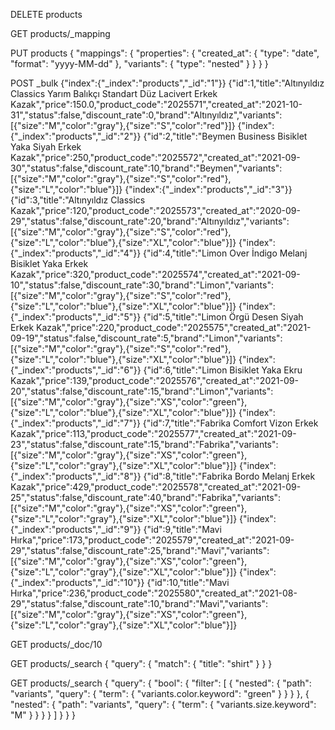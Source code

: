 DELETE products

GET products/_mapping

PUT products
{
  "mappings": {
    "properties": {
      "created_at": {
        "type": "date",
        "format": "yyyy-MM-dd"
      },
      "variants": {
        "type": "nested"
      }
    }
  }
}

POST _bulk
{"index":{"_index":"products","_id":"1"}}
{"id":1,"title":"Altınyıldız Classics Yarım Balıkçı Standart Düz Lacivert Erkek Kazak","price":150.0,"product_code":"2025571","created_at":"2021-10-31","status":false,"discount_rate":0,"brand":"Altınyıldız","variants":[{"size":"M","color":"gray"},{"size":"S","color":"red"}]}
{"index":{"_index":"products","_id":"2"}}
{"id":2,"title":"Beymen Business Bisiklet Yaka Siyah Erkek Kazak","price":250,"product_code":"2025572","created_at":"2021-09-30","status":false,"discount_rate":10,"brand":"Beymen","variants":[{"size":"M","color":"gray"},{"size":"S","color":"red"},{"size":"L","color":"blue"}]}
{"index":{"_index":"products","_id":"3"}}
{"id":3,"title":"Altınyıldız Classics Kazak","price":120,"product_code":"2025573","created_at":"2020-09-29","status":false,"discount_rate":20,"brand":"Altınyıldız","variants":[{"size":"M","color":"gray"},{"size":"S","color":"red"},{"size":"L","color":"blue"},{"size":"XL","color":"blue"}]}
{"index":{"_index":"products","_id":"4"}}
{"id":4,"title":"Limon Over İndigo Melanj Bisiklet Yaka Erkek Kazak","price":320,"product_code":"2025574","created_at":"2021-09-10","status":false,"discount_rate":30,"brand":"Limon","variants":[{"size":"M","color":"gray"},{"size":"S","color":"red"},{"size":"L","color":"blue"},{"size":"XL","color":"blue"}]}
{"index":{"_index":"products","_id":"5"}}
{"id":5,"title":"Limon Örgü Desen Siyah Erkek Kazak","price":220,"product_code":"2025575","created_at":"2021-09-19","status":false,"discount_rate":5,"brand":"Limon","variants":[{"size":"M","color":"gray"},{"size":"S","color":"red"},{"size":"L","color":"blue"},{"size":"XL","color":"blue"}]}
{"index":{"_index":"products","_id":"6"}}
{"id":6,"title":"Limon Bisiklet Yaka Ekru Kazak","price":139,"product_code":"2025576","created_at":"2021-09-20","status":false,"discount_rate":15,"brand":"Limon","variants":[{"size":"M","color":"gray"},{"size":"XS","color":"green"},{"size":"L","color":"blue"},{"size":"XL","color":"blue"}]}
{"index":{"_index":"products","_id":"7"}}
{"id":7,"title":"Fabrika Comfort Vizon Erkek Kazak","price":113,"product_code":"2025577","created_at":"2021-09-23","status":false,"discount_rate":15,"brand":"Fabrika","variants":[{"size":"M","color":"gray"},{"size":"XS","color":"green"},{"size":"L","color":"gray"},{"size":"XL","color":"blue"}]}
{"index":{"_index":"products","_id":"8"}}
{"id":8,"title":"Fabrika Bordo Melanj Erkek Kazak","price":429,"product_code":"2025578","created_at":"2021-09-25","status":false,"discount_rate":40,"brand":"Fabrika","variants":[{"size":"M","color":"gray"},{"size":"XS","color":"green"},{"size":"L","color":"gray"},{"size":"XL","color":"blue"}]}
{"index":{"_index":"products","_id":"9"}}
{"id":9,"title":"Mavi Hırka","price":173,"product_code":"2025579","created_at":"2021-09-29","status":false,"discount_rate":25,"brand":"Mavi","variants":[{"size":"M","color":"gray"},{"size":"XS","color":"green"},{"size":"L","color":"gray"},{"size":"XL","color":"blue"}]}
{"index":{"_index":"products","_id":"10"}}
{"id":10,"title":"Mavi Hırka","price":236,"product_code":"2025580","created_at":"2021-08-29","status":false,"discount_rate":10,"brand":"Mavi","variants":[{"size":"M","color":"gray"},{"size":"XS","color":"green"},{"size":"L","color":"gray"},{"size":"XL","color":"blue"}]}

GET products/_doc/10

GET products/_search
{
  "query": {
    "match": {
      "title": "shirt"
    }
  }
}

GET products/_search
{
  "query": {
    "bool": {
      "filter": [
        {
          "nested": {
            "path": "variants",
            "query": {
              "term": {
                "variants.color.keyword": "green"
              }
            }
          }
        },
        {
          "nested": {
            "path": "variants",
            "query": {
              "term": {
                "variants.size.keyword": "M"
              }
            }
          }
        }
      ]
    }
  }
}